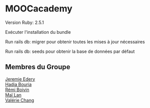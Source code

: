 # MOOCacademy



Version Ruby: 2.5.1


Exécuter l'installation du bundle

Run rails db: migrer pour obtenir toutes les mises à jour nécessaires

Run rails db: seeds pour obtenir la base de données par défaut





## Membres du Groupe


<a href="https://github.com/jjeleven11">Jeremie Edery</a><br> 
<a href="https://github.com/Hadia22/">Hadia Bouria</a><br> 
<a href="https://github.com/R2D21">Rémi Boivin</a><br> 
<a href="https://github.com/Careless-Whisper">Maï Lan</a><br> 
<a href="https://github.com/bbpucca">Valérie Chang</a><br> 
